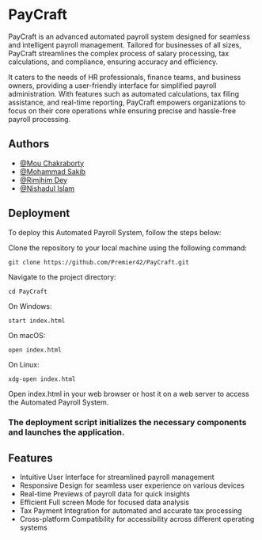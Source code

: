 # PayCraft

PayCraft is an advanced automated payroll system designed for seamless and intelligent payroll management. Tailored for businesses of all sizes, PayCraft streamlines the complex process of salary processing, tax calculations, and compliance, ensuring accuracy and efficiency. 

It caters to the needs of HR professionals, finance teams, and business owners, providing a user-friendly interface for simplified payroll administration. With features such as automated calculations, tax filing assistance, and real-time reporting, PayCraft empowers organizations to focus on their core operations while ensuring precise and hassle-free payroll processing.


## Authors

- [@Mou Chakraborty](https://www.github.com/Mou-Chakraborty)
- [@Mohammad Sakib](https://www.github.com/sakibskb143)
- [@Rimjhim Dey](https://www.github.com/RimjhimD)
- [@Nishadul Islam](https://www.github.com/shinzuu)


## Deployment

To deploy this Automated Payroll System, follow the steps below:

Clone the repository to your local machine using the following command:
```
git clone https://github.com/Premier42/PayCraft.git
```
Navigate to the project directory:
```
cd PayCraft 
```
On Windows:

```
start index.html
```
On macOS:
```
open index.html
```
On Linux:
```
xdg-open index.html
```
Open index.html in your web browser or host it on a web server to access the Automated Payroll System.

### The deployment script initializes the necessary components and launches the application. 
## Features

- Intuitive User Interface for streamlined payroll management
- Responsive Design for seamless user experience on various devices
- Real-time Previews of payroll data for quick insights
- Efficient Full screen Mode for focused data analysis
- Tax Payment Integration for automated and accurate tax processing
- Cross-platform Compatibility for accessibility across different operating systems
